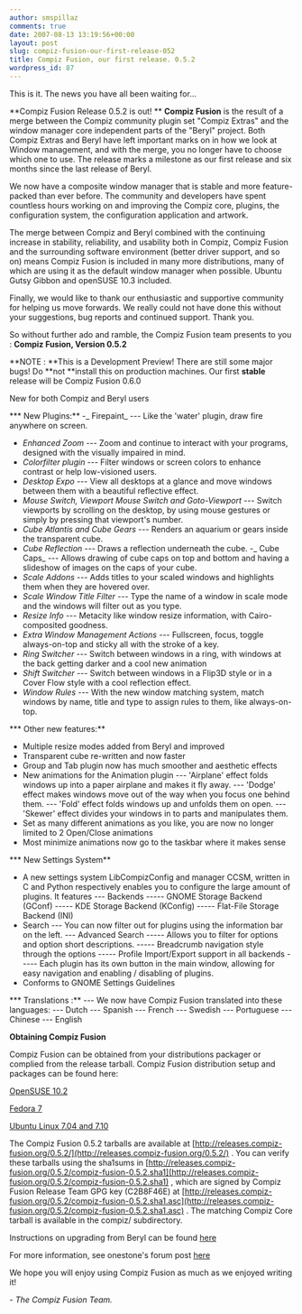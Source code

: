 ```yaml
---
author: smspillaz
comments: true
date: 2007-08-13 13:19:56+00:00
layout: post
slug: compiz-fusion-our-first-release-052
title: Compiz Fusion, our first release. 0.5.2
wordpress_id: 87
---
```


This is it. The news you have all been waiting for...

**Compiz Fusion Release 0.5.2 is out!
**
**Compiz Fusion** is the result of a merge between the Compiz community plugin set "Compiz Extras" and the window manager core independent parts of the "Beryl" project. Both Compiz Extras and Beryl have left important marks on in how we look at Window management, and with the merge, you no longer have to choose which one to use. The release marks a milestone as our first release and six months since the last release of Beryl.

We now have a composite window manager that is stable and more feature-packed than ever before. The community and developers have spent countless hours working on and improving the Compiz core, plugins, the configuration system, the configuration application and artwork.

The merge between Compiz and Beryl combined with the continuing increase in stability, reliability, and usability both in Compiz, Compiz Fusion and the surrounding software environment (better driver support, and so on) means Compiz Fusion is included in many more distributions, many of which are using it as the default window manager when possible. Ubuntu Gutsy Gibbon and openSUSE 10.3 included.

Finally, we would like to thank our enthusiastic and supportive community for helping us move forwards. We really could not have done this without your suggestions, bug reports and continued support. Thank you.

So without further ado and ramble, the Compiz Fusion team presents to you : **Compiz Fusion, Version 0.5.2**

**NOTE : **This is a Development Preview! There are still some major bugs! Do **not **install this on production machines. Our first **stable** release will be Compiz Fusion 0.6.0


New for both Compiz and Beryl users





*** New Plugins:**
-_ Firepaint_
--- Like the 'water' plugin, draw fire anywhere on screen.
- _Enhanced Zoom_
--- Zoom and continue to interact with your programs, designed with the visually impaired in mind.
- _Colorfilter plugin_
--- Filter windows or screen colors to enhance contrast or help low-visioned users.
- _Desktop Expo_
--- View all desktops at a glance and move windows between them with a beautiful reflective effect.
- _Mouse Switch, Viewport Mouse Switch and Goto-Viewport_
--- Switch viewports by scrolling on the desktop, by using mouse gestures or simply by pressing that viewport's number.
- _Cube Atlantis and Cube Gears_
--- Renders an aquarium or gears inside the transparent cube.
- _Cube Reflection_
--- Draws a reflection underneath the cube.
-_ Cube Caps_
--- Allows drawing of cube caps on top and bottom and having a slideshow of images on the caps of your cube.
- _Scale Addons_
--- Adds titles to your scaled windows and highlights them when they are hovered over.
- _Scale Window Title Filter_
--- Type the name of a window in scale mode and the windows will filter out as you type.
- _Resize Info_
--- Metacity like window resize information, with Cairo-composited goodness.
- _Extra Window Management Actions_
--- Fullscreen, focus, toggle always-on-top and sticky all with the stroke of a key.
- _Ring Switcher_
--- Switch between windows in a ring, with windows at the back getting darker and a cool new animation
- _Shift Switcher_
--- Switch between windows in a Flip3D style or in a Cover Flow style with a cool reflection effect.
- _Window Rules_
--- With the new window matching system, match windows by name, title and type to assign rules to them, like always-on-top.

*** Other new features:**
- Multiple resize modes added from Beryl and improved
- Transparent cube re-written and now faster
- Group and Tab plugin now has much smoother and aesthetic effects
- New animations for the Animation plugin
--- 'Airplane' effect folds windows up into a paper airplane and makes it fly away.
--- 'Dodge' effect makes windows move out of the way when you focus one behind them.
--- 'Fold' effect folds windows up and unfolds them on open.
--- 'Skewer' effect divides your windows in to parts and manipulates them.
- Set as many different animations as you like, you are now no longer limited to 2 Open/Close animations
- Most minimize animations now go to the taskbar where it makes sense

*** New Settings System**
- A new settings system LibCompizConfig and manager CCSM, written in C and Python respectively enables you to configure the large amount of plugins. It features
--- Backends
----- GNOME Storage Backend (GConf)
----- KDE Storage Backend (KConfig)
----- Flat-File Storage Backend (INI)
- Search
--- You can now filter out for plugins using the information bar on the left.
--- Advanced Search
----- Allows you to filter for options and option short descriptions.
----- Breadcrumb navigation style through the options
----- Profile Import/Export support in all backends
----- Each plugin has its own button in the main window, allowing for easy navigation and enabling / disabling of plugins.
- Conforms to GNOME Settings Guidelines

*** Translations :**
--- We now have Compiz Fusion translated into these languages:
--- Dutch
--- Spanish
--- French
--- Swedish
--- Portuguese
--- Chinese
--- English

**Obtaining Compiz Fusion**

Compiz Fusion can be obtained from your distributions packager or complied from the release tarball. Compiz Fusion distribution setup and packages can be found here:

[OpenSUSE 10.2](http://forum.compiz-fusion.org/showthread.php?t=1415)

[](http://forum.compiz-fusion.org/showthread.php?t=1415)[
](http://forum.compiz-fusion.org/showthread.php?t=2195) [Fedora 7](http://forum.compiz-fusion.org/showthread.php?t=2195)

[](http://forum.compiz-fusion.org/showthread.php?t=1415)
[Ubuntu Linux 7.04 and 7.10](http://forum.compiz-fusion.org/showthread.php?t=1012)

The Compiz Fusion 0.5.2 tarballs are available at [http://releases.compiz-fusion.org/0.5.2/](http://releases.compiz-fusion.org/0.5.2/) . You can verify these tarballs using the sha1sums in [http://releases.compiz-fusion.org/0.5.2/compiz-fusion-0.5.2.sha1](http://releases.compiz-fusion.org/0.5.2/compiz-fusion-0.5.2.sha1) , which are signed by Compiz Fusion Release Team GPG key (C2B8F46E) at [http://releases.compiz-fusion.org/0.5.2/compiz-fusion-0.5.2.sha1.asc](http://releases.compiz-fusion.org/0.5.2/compiz-fusion-0.5.2.sha1.asc) . The matching Compiz Core tarball is available in the compiz/ subdirectory.

Instructions on upgrading from Beryl can be found [here](http://forum.compiz-fusion.org/showthread.php?mode=hybrid&t=3157)

For more information, see onestone's forum post [here](http://forum.compiz-fusion.org/showthread.php?p=22174#post22174)

We hope you will enjoy using Compiz Fusion as much as we enjoyed writing it!

_- The Compiz Fusion Team._
